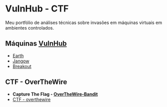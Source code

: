 # VulnHub - CTF
Meu portfólio de análises técnicas sobre invasões em máquinas virtuais em ambientes controlados. 

## Máquinas [VulnHub](https://www.vulnhub.com/)

- [Earth](./earth.html)
- [Jangow](./jangow.html)
- [Breakout](./breakout.html)

 ## CTF - OverTheWire 
- **Capture The Flag - [OverTheWire-Bandit](https://overthewire.org/wargames/bandit/)**
- [CTF - overthewire](./ctf-overthewire.hmtl)
